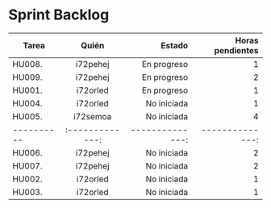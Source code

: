 # Sprint Backlog

| Tarea      | Quién         | Estado         | Horas pendientes |
| ---------- |:-------------:| --------------:|--------------:|
| HU008.     | i72pehej      | En progreso    | 1 |
| HU009.     | i72pehej      | En progreso    | 2 |
| HU001.     | i72orled      | En progreso    | 1 |
| HU004.     | i72orled      | No iniciada    | 1 |
| HU005.     | i72semoa      | No iniciada    | 4 |
| ---------- |:-------------:| --------------:|--------------:|
| HU006.     | i72pehej      | No iniciada    | 2 |
| HU007.     | i72pehej      | No iniciada    | 2 |
| HU002.     | i72orled      | No iniciada    | 1 |
| HU003.     | i72orled      | No iniciada    | 1 |

